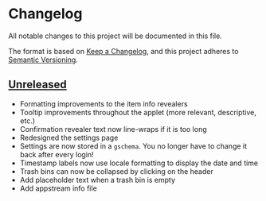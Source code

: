 # Changelog

All notable changes to this project will be documented in this file.

The format is based on [Keep a Changelog](https://keepachangelog.com/en/1.0.0/),
and this project adheres to [Semantic Versioning](https://semver.org/spec/v2.0.0.html).

## [Unreleased]

- Formatting improvements to the item info revealers
- Tooltip improvements throughout the applet (more relevant, descriptive, etc.)
- Confirmation revealer text now line-wraps if it is too long
- Redesigned the settings page
- Settings are now stored in a `gschema`. You no longer have to change it back after every login!
- Timestamp labels now use locale formatting to display the date and time
- Trash bins can now be collapsed by clicking on the header
- Add placeholder text when a trash bin is empty
- Add appstream info file

[unreleased]: https://github.com/EbonJaeger/budgie-trash-applet/compare/v1.2.0...master

